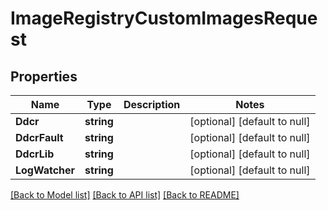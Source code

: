 # ImageRegistryCustomImagesRequest

## Properties
Name | Type | Description | Notes
------------ | ------------- | ------------- | -------------
**Ddcr** | **string** |  | [optional] [default to null]
**DdcrFault** | **string** |  | [optional] [default to null]
**DdcrLib** | **string** |  | [optional] [default to null]
**LogWatcher** | **string** |  | [optional] [default to null]

[[Back to Model list]](../README.md#documentation-for-models) [[Back to API list]](../README.md#documentation-for-api-endpoints) [[Back to README]](../README.md)


